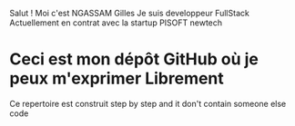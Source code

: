 Salut !
Moi c'est NGASSAM Gilles 
Je suis developpeur FullStack 
Actuellement en contrat avec la startup PISOFT newtech
# Ceci est mon dépôt GitHub où je peux m'exprimer Librement

Ce repertoire est construit step by step and it don't contain someone else code
